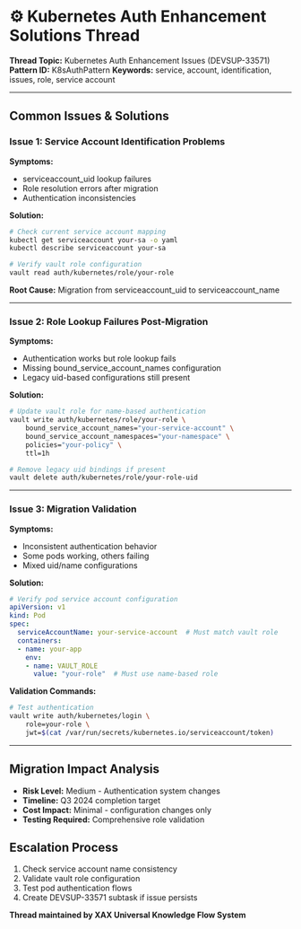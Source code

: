 # ⚙️ Kubernetes Auth Enhancement Solutions Thread

**Thread Topic:** Kubernetes Auth Enhancement Issues (DEVSUP-33571)
**Pattern ID:** K8sAuthPattern
**Keywords:** service, account, identification, issues, role, service account

---

## Common Issues & Solutions

### Issue 1: Service Account Identification Problems
**Symptoms:**
- serviceaccount_uid lookup failures
- Role resolution errors after migration
- Authentication inconsistencies

**Solution:**
```bash
# Check current service account mapping
kubectl get serviceaccount your-sa -o yaml
kubectl describe serviceaccount your-sa

# Verify vault role configuration
vault read auth/kubernetes/role/your-role
```

**Root Cause:** Migration from serviceaccount_uid to serviceaccount_name

---

### Issue 2: Role Lookup Failures Post-Migration
**Symptoms:**
- Authentication works but role lookup fails
- Missing bound_service_account_names configuration
- Legacy uid-based configurations still present

**Solution:**
```bash
# Update vault role for name-based authentication
vault write auth/kubernetes/role/your-role \
    bound_service_account_names="your-service-account" \
    bound_service_account_namespaces="your-namespace" \
    policies="your-policy" \
    ttl=1h

# Remove legacy uid bindings if present
vault delete auth/kubernetes/role/your-role-uid
```

---

### Issue 3: Migration Validation
**Symptoms:**
- Inconsistent authentication behavior
- Some pods working, others failing
- Mixed uid/name configurations

**Solution:**
```yaml
# Verify pod service account configuration
apiVersion: v1
kind: Pod
spec:
  serviceAccountName: your-service-account  # Must match vault role
  containers:
  - name: your-app
    env:
    - name: VAULT_ROLE
      value: "your-role"  # Must use name-based role
```

**Validation Commands:**
```bash
# Test authentication
vault write auth/kubernetes/login \
    role=your-role \
    jwt=$(cat /var/run/secrets/kubernetes.io/serviceaccount/token)
```

---

## Migration Impact Analysis
- **Risk Level:** Medium - Authentication system changes
- **Timeline:** Q3 2024 completion target
- **Cost Impact:** Minimal - configuration changes only
- **Testing Required:** Comprehensive role validation

## Escalation Process
1. Check service account name consistency
2. Validate vault role configuration
3. Test pod authentication flows
4. Create DEVSUP-33571 subtask if issue persists

**Thread maintained by XAX Universal Knowledge Flow System**